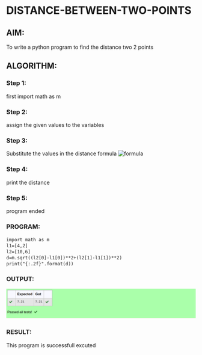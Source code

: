 # DISTANCE-BETWEEN-TWO-POINTS

## AIM:
To write a python program to find the distance two 2 points
## ALGORITHM:
### Step 1: 
first import math as m
### Step 2: 
assign the given values to the variables
### Step 3: 
Substitute the values in the distance formula  ![formula](/formula.jpg)
### Step 4: 
print the distance
### Step 5: 
program ended
### PROGRAM:
  ```
import math as m
l1=[4,2]
l2=[10,6]
d=m.sqrt((l2[0]-l1[0])**2+(l2[1]-l1[1])**2)
print("{:.2f}".format(d))
```


### OUTPUT:
!['OUTPUT'](/distancebetweentwopionts.png)


### RESULT:
This program is successfull excuted